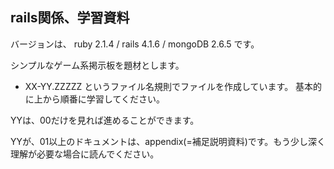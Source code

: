 



## rails関係、学習資料

バージョンは、 ruby 2.1.4 / rails 4.1.6 / mongoDB 2.6.5 です。

シンプルなゲーム系掲示板を題材とします。

- XX-YY.ZZZZZ
というファイル名規則でファイルを作成しています。
基本的に上から順番に学習してください。

YYは、00だけを見れば進めることができます。

YYが、01以上のドキュメントは、appendix(=補足説明資料)です。もう少し深く理解が必要な場合に読んでください。
